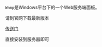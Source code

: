 `Wnmp`是Windows平台下的一个Web服务端面板。

请到官网下载最新版本

[传送门](https://wnmp.x64architecture.com/downloads/)

直接安装到服务器即可

